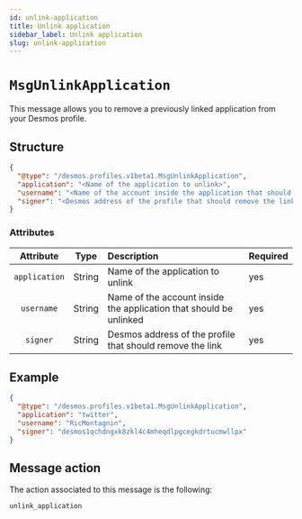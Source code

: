 ```yaml
---
id: unlink-application
title: Unlink application
sidebar_label: Unlink application
slug: unlink-application
---
```


# `MsgUnlinkApplication`
This message allows you to remove a previously linked application from your Desmos profile.

## Structure

```json
{
  "@type": "/desmos.profiles.v1beta1.MsgUnlinkApplication",
  "application": "<Name of the application to unlink>",
  "username": "<Name of the account inside the application that should be unlinked>",
  "signer": "<Desmos address of the profile that should remove the link>"
}
```

### Attributes

| Attribute | Type | Description | Required |
| :-------: | :----: | :-------- | :------- |
| `application`  | String | Name of the application to unlink | yes |
| `username`| String | Name of the account inside the application that should be unlinked | yes |
| `signer` | String | Desmos address of the profile that should remove the link | yes |

## Example

````json
{
  "@type": "/desmos.profiles.v1beta1.MsgUnlinkApplication",
  "application": "twitter",
  "username": "RicMontagnin",
  "signer": "desmos1qchdngxk8zkl4c4mheqdlpgcegkdrtucmwllpx"
} 
````

## Message action
The action associated to this message is the following:

```
unlink_application
```
